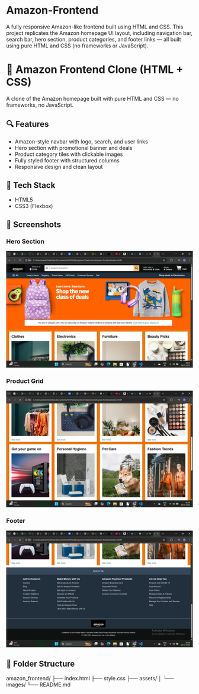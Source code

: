 # Amazon-Frontend
A fully responsive Amazon-like frontend built using HTML and CSS. This project replicates the Amazon homepage UI layout, including navigation bar, search bar, hero section, product categories, and footer links — all built using pure HTML and CSS (no frameworks or JavaScript).

# 🛒 Amazon Frontend Clone (HTML + CSS)

A clone of the Amazon homepage built with pure HTML and CSS — no frameworks, no JavaScript.

## 🔍 Features

- Amazon-style navbar with logo, search, and user links
- Hero section with promotional banner and deals
- Product category tiles with clickable images
- Fully styled footer with structured columns
- Responsive design and clean layout

## 🚀 Tech Stack

- HTML5
- CSS3 (Flexbox)

## 📸 Screenshots

### Hero Section
![Hero](./screenshots/hero.png)

### Product Grid
![Products](./screenshots/products.png)

### Footer
![Footer](./screenshots/footer.png)

## 📁 Folder Structure
amazon_frontend/
├── index.html
├── style.css
├── assets/
│ └── images/
└── README.md


